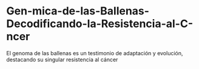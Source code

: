# Gen-mica-de-las-Ballenas-Decodificando-la-Resistencia-al-C-ncer
El genoma de las ballenas es un testimonio de adaptación y evolución, destacando su singular resistencia al cáncer
